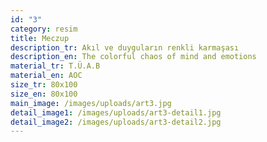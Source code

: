 ```yaml
---
id: "3"
category: resim
title: Meczup
description_tr: Akıl ve duyguların renkli karmaşası
description_en: The colorful chaos of mind and emotions
material_tr: T.Ü.A.B
material_en: AOC
size_tr: 80x100
size_en: 80x100
main_image: /images/uploads/art3.jpg
detail_image1: /images/uploads/art3-detail1.jpg
detail_image2: /images/uploads/art3-detail2.jpg
---
```

